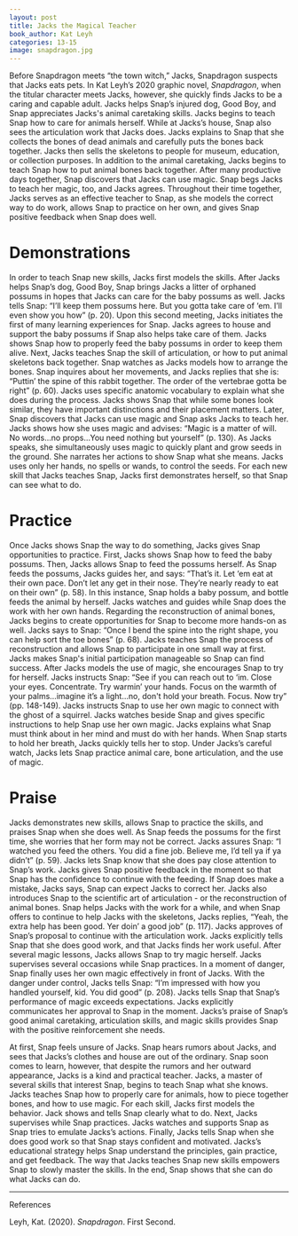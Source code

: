 ```yaml
---
layout: post
title: Jacks the Magical Teacher
book_author: Kat Leyh
categories: 13-15
image: snapdragon.jpg
---
```


Before Snapdragon meets “the town witch,” Jacks, Snapdragon suspects that Jacks
eats pets. In Kat Leyh’s 2020 graphic novel, _Snapdragon_, when the titular character
meets Jacks, however, she quickly finds Jacks to be a caring and capable
adult. Jacks helps Snap’s injured dog, Good Boy, and Snap appreciates Jacks's animal caretaking skills. Jacks begins to teach Snap how to care for
animals herself. While at Jacks’s house, Snap also sees the articulation work
that Jacks does. Jacks explains to Snap that she collects the bones of dead
animals and carefully puts the bones back together. Jacks then sells the
skeletons to people for museum, education, or collection purposes. In addition to
the animal caretaking, Jacks begins to teach Snap how to put animal bones back
together. After many productive days together, Snap discovers that Jacks can use
magic. Snap begs Jacks to teach her magic, too, and Jacks agrees. Throughout
their time together, Jacks serves as an effective teacher to Snap, as she
models the correct way to do work, allows Snap to practice on her own, and gives
Snap positive feedback when Snap does well.

# Demonstrations

In order to teach Snap new skills, Jacks first models the skills. After Jacks
helps Snap’s dog, Good Boy, Snap brings Jacks a litter of orphaned possums in
hopes that Jacks can care for the baby possums as well. Jacks tells Snap: “I’ll
keep them possums here. But you gotta take care of ‘em. I’ll even show you how”
(p. 20). Upon this second meeting, Jacks initiates the first of many learning
experiences for Snap. Jacks agrees to house and support the baby possums if Snap
also helps take care of them. Jacks shows Snap how to properly feed the baby
possums in order to keep them alive. Next, Jacks teaches Snap the skill of articulation, or how to put animal skeletons back together. Snap watches as
Jacks models how to arrange the bones. Snap inquires about her movements, and
Jacks replies that she is: “Puttin’ the spine of this rabbit together. The order
of the vertebrae gotta be right” (p. 60). Jacks uses specific anatomic vocabulary
to explain what she does during the process. Jacks shows Snap that while some
bones look similar, they have important distinctions and their placement
matters. Later, Snap discovers that Jacks can use magic and Snap asks Jacks to
teach her. Jacks shows how she uses magic and advises: “Magic is a matter of
will. No words…no props…You need nothing but yourself” (p. 130). As Jacks
speaks, she simultaneously uses magic to quickly plant and grow seeds in the
ground. She narrates her actions to show Snap what she means. Jacks uses only
her hands, no spells or wands, to control the seeds. For each new skill that
Jacks teaches Snap, Jacks first demonstrates herself, so that Snap can see what
to do.

# Practice

Once Jacks shows Snap the way to do something, Jacks gives Snap opportunities to
practice.  First, Jacks shows Snap how to feed the baby possums. Then, Jacks
allows Snap to feed the possums herself. As Snap feeds the possums, Jacks guides
her, and says: “That’s it. Let ‘em eat at their own pace. Don’t let any get in
their nose. They’re nearly ready to eat on their own” (p. 58). In this instance,
Snap holds a baby possum, and bottle feeds the animal by herself. Jacks
watches and guides while Snap does the work with her own hands. Regarding the reconstruction of animal
bones, Jacks begins to create opportunities for Snap to become more hands-on as
well. Jacks says to Snap: “Once I bend the spine into the right shape, you can
help sort the toe bones” (p. 68). Jacks teaches Snap the process of
reconstruction and allows Snap to participate in one small way at first. Jacks makes Snap's initial participation manageable so Snap can find success. After Jacks models the use of magic, she encourages Snap to try for herself. Jacks
instructs Snap: “See if you can reach out to ‘im. Close your eyes. Concentrate.
Try warmin’ your hands. Focus on the warmth of your palms…imagine it’s a
light…no, don't hold your breath. Focus. Now try” (pp. 148-149). Jacks instructs
Snap to use her own magic to connect with the ghost of a squirrel. Jacks watches
beside Snap and gives specific instructions to help Snap use her own magic.
Jacks explains what Snap must think about in her mind and must do with her
hands. When Snap starts to hold her breath, Jacks quickly tells her to stop.
Under Jacks’s careful watch, Jacks lets Snap practice animal care, bone
articulation, and the use of magic.

# Praise

Jacks demonstrates new skills, allows Snap to practice the skills, and praises
Snap when she does well. As Snap feeds the possums for the first time, she worries that her form may not be correct.
Jacks assures Snap: “I watched you feed the others. You did a fine job. Believe
me, I’d tell ya if ya didn’t” (p. 59). Jacks lets Snap know that she does pay
close attention to Snap’s work. Jacks gives Snap
positive feedback in the moment so that Snap has the confidence to continue with the feeding. If Snap does make a mistake, Jacks says, Snap can expect Jacks to correct her. Jacks also introduces Snap to the scientific art of articulation - or
the reconstruction of animal bones. Snap helps Jacks with the work for a while,
and when Snap offers to continue to help Jacks with the skeletons, Jacks
replies, “Yeah, the extra help has been good. Yer doin’ a good job” (p. 117).
Jacks approves of Snap’s proposal to continue with the articulation work. Jacks
explicitly tells Snap that she does good work, and that Jacks finds her work
useful. After several magic lessons, Jacks allows Snap to try magic herself.
Jacks supervises several occasions while Snap practices. In a moment of danger,
Snap finally uses her own magic effectively in front of Jacks. With the danger
under control, Jacks tells Snap: “I’m impressed with how you handled yourself,
kid. You did good” (p. 208). Jacks tells Snap that Snap’s performance of magic
exceeds expectations. Jacks explicitly communicates her approval to Snap in the
moment. Jacks’s praise of Snap’s good animal caretaking, articulation skills,
and magic skills provides Snap with the positive reinforcement she needs.

At first, Snap feels unsure of Jacks. Snap hears rumors about Jacks, and sees
that Jacks’s clothes and house are out of the ordinary. Snap soon comes to
learn, however, that despite the rumors and her outward appearance, Jacks is a
kind and practical teacher. Jacks, a master of several skills that interest
Snap, begins to teach Snap what she knows. Jacks teaches Snap how to properly
care for animals, how to piece together bones, and how to use magic. For each
skill, Jacks first models the behavior. Jack shows and tells Snap clearly what
to do. Next, Jacks supervises while Snap practices. Jacks watches and supports
Snap as Snap tries to emulate Jacks’s actions. Finally, Jacks tells Snap when
she does good work so that Snap stays confident and motivated. Jacks’s
educational strategy helps Snap understand the principles, gain practice, and
get feedback. The way that Jacks teaches Snap new skills empowers Snap to slowly
master the skills. In the end, Snap shows that she can do what Jacks can do.

---
References

Leyh, Kat. (2020). _Snapdragon_. First Second.
